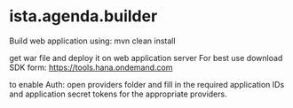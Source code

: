 ista.agenda.builder
===================

Build web application using: mvn clean install

get war file and deploy it on web application server
For best use download SDK form: https://tools.hana.ondemand.com


to enable Auth: open providers folder and fill in the required application IDs and application secret tokens for the appropriate providers.